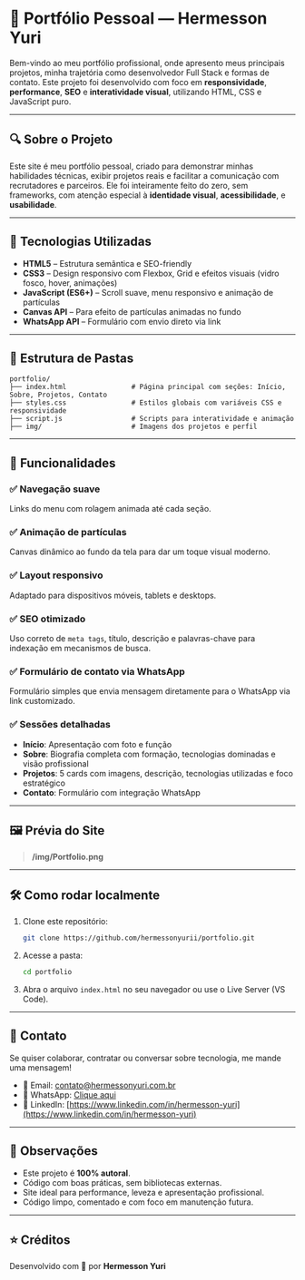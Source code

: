 
# 💼 Portfólio Pessoal — Hermesson Yuri

Bem-vindo ao meu portfólio profissional, onde apresento meus principais projetos, minha trajetória como desenvolvedor Full Stack e formas de contato. Este projeto foi desenvolvido com foco em **responsividade**, **performance**, **SEO** e **interatividade visual**, utilizando HTML, CSS e JavaScript puro.

---

## 🔍 Sobre o Projeto

Este site é meu portfólio pessoal, criado para demonstrar minhas habilidades técnicas, exibir projetos reais e facilitar a comunicação com recrutadores e parceiros. Ele foi inteiramente feito do zero, sem frameworks, com atenção especial à **identidade visual**, **acessibilidade**, e **usabilidade**.

---

## 🚀 Tecnologias Utilizadas

- **HTML5** – Estrutura semântica e SEO-friendly
- **CSS3** – Design responsivo com Flexbox, Grid e efeitos visuais (vidro fosco, hover, animações)
- **JavaScript (ES6+)** – Scroll suave, menu responsivo e animação de partículas
- **Canvas API** – Para efeito de partículas animadas no fundo
- **WhatsApp API** – Formulário com envio direto via link

---

## 🧱 Estrutura de Pastas

```
portfolio/
├── index.html                # Página principal com seções: Início, Sobre, Projetos, Contato
├── styles.css                # Estilos globais com variáveis CSS e responsividade
├── script.js                 # Scripts para interatividade e animação
├── img/                      # Imagens dos projetos e perfil
```

---

## 🎯 Funcionalidades

### ✅ Navegação suave
Links do menu com rolagem animada até cada seção.

### ✅ Animação de partículas
Canvas dinâmico ao fundo da tela para dar um toque visual moderno.

### ✅ Layout responsivo
Adaptado para dispositivos móveis, tablets e desktops.

### ✅ SEO otimizado
Uso correto de `meta tags`, título, descrição e palavras-chave para indexação em mecanismos de busca.

### ✅ Formulário de contato via WhatsApp
Formulário simples que envia mensagem diretamente para o WhatsApp via link customizado.

### ✅ Sessões detalhadas
- **Início**: Apresentação com foto e função
- **Sobre**: Biografia completa com formação, tecnologias dominadas e visão profissional
- **Projetos**: 5 cards com imagens, descrição, tecnologias utilizadas e foco estratégico
- **Contato**: Formulário com integração WhatsApp

---

## 🖼️ Prévia do Site

> **/img/Portfolio.png**

---

## 🛠️ Como rodar localmente

1. Clone este repositório:
   ```bash
   git clone https://github.com/hermessonyurii/portfolio.git
   ```

2. Acesse a pasta:
   ```bash
   cd portfolio
   ```

3. Abra o arquivo `index.html` no seu navegador ou use o Live Server (VS Code).

---

## 📩 Contato

Se quiser colaborar, contratar ou conversar sobre tecnologia, me mande uma mensagem!

- 📧 Email: contato@hermessonyuri.com.br  
- 💬 WhatsApp: [Clique aqui](https://wa.link/mraugo)  
- 💼 LinkedIn: [https://www.linkedin.com/in/hermesson-yuri](https://www.linkedin.com/in/hermesson-yuri)

---

## 📌 Observações

- Este projeto é **100% autoral**.
- Código com boas práticas, sem bibliotecas externas.
- Site ideal para performance, leveza e apresentação profissional.
- Código limpo, comentado e com foco em manutenção futura.

---

## ⭐ Créditos

Desenvolvido com 💙 por **Hermesson Yuri**
